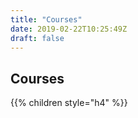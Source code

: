 ```yaml
---
title: "Courses"
date: 2019-02-22T10:25:49Z
draft: false
---
```


## Courses
{{% children style="h4" %}}

